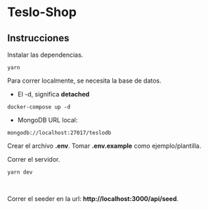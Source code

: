 # Teslo-Shop
## Instrucciones

Instalar las dependencias.
```
yarn
```

Para correr localmente, se necesita la base de datos.
* El -d, significa __detached__
```
docker-compose up -d
```

* MongoDB URL local:
```
mongodb://localhost:27017/teslodb
```

Crear el archivo __.env__. Tomar __.env.example__ como ejemplo/plantilla.
<br/>

Correr el servidor.
```
yarn dev
```
<br/>

Correr el seeder en la url: __http://localhost:3000/api/seed__.
